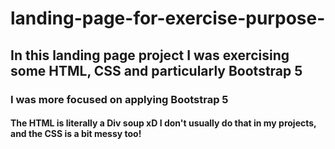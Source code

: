 # landing-page-for-exercise-purpose-
## In this landing page project I was exercising some HTML, CSS and particularly Bootstrap 5
### I was more focused on applying Bootstrap 5
#### The HTML is literally a Div soup xD I don't usually do that in my projects, and the CSS is a bit messy too!
